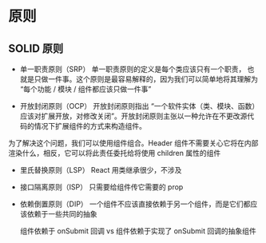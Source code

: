 # 原则

## SOLID 原则

- 单一职责原则（SRP）
  单一职责原则的定义是每个类应该只有一个职责， 也就是只做一件事。这个原则是最容易解释的，因为我们可以简单地将其理解为 “每个功能 / 模块 / 组件都应该只做一件事”

- 开放封闭原则（OCP）
  开放封闭原则指出 “一个软件实体（类、模块、函数）应该对扩展开放，对修改关闭”。开放封闭原则主张以一种允许在不更改源代码的情况下扩展组件的方式来构造组件。

为了解决这个问题，我们可以使用组件组合。Header 组件不需要关心它将在内部渲染什么，相反，它可以将此责任委托给将使用 children 属性的组件

- 里氏替换原则（LSP）
  React 用类继承很少，不涉及

- 接口隔离原则（ISP）
  只需要给组件传它需要的 prop
- 依赖倒置原则（DIP）
  一个组件不应该直接依赖于另一个组件，而是它们都应该依赖于一些共同的抽象

  组件依赖于 onSubmit 回调 vs 组件依赖于实现了 onSubmit 回调的抽象组件
